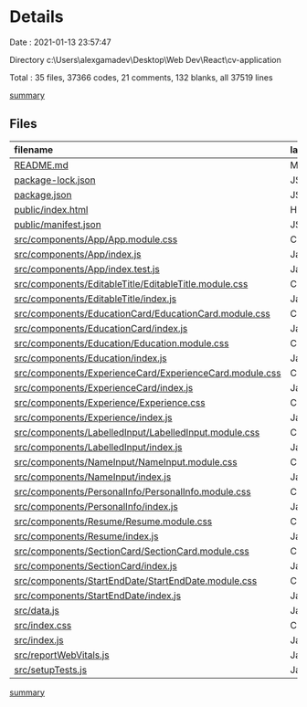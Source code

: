 # Details

Date : 2021-01-13 23:57:47

Directory c:\Users\alexgamadev\Desktop\Web Dev\React\cv-application

Total : 35 files,  37366 codes, 21 comments, 132 blanks, all 37519 lines

[summary](results.md)

## Files
| filename | language | code | comment | blank | total |
| :--- | :--- | ---: | ---: | ---: | ---: |
| [README.md](/README.md) | Markdown | 38 | 0 | 33 | 71 |
| [package-lock.json](/package-lock.json) | JSON | 36,698 | 0 | 1 | 36,699 |
| [package.json](/package.json) | JSON | 40 | 0 | 1 | 41 |
| [public/index.html](/public/index.html) | HTML | 20 | 13 | 1 | 34 |
| [public/manifest.json](/public/manifest.json) | JSON | 25 | 0 | 1 | 26 |
| [src/components/App/App.module.css](/src/components/App/App.module.css) | CSS | 4 | 0 | 1 | 5 |
| [src/components/App/index.js](/src/components/App/index.js) | JavaScript | 14 | 0 | 3 | 17 |
| [src/components/App/index.test.js](/src/components/App/index.test.js) | JavaScript | 7 | 0 | 2 | 9 |
| [src/components/EditableTitle/EditableTitle.module.css](/src/components/EditableTitle/EditableTitle.module.css) | CSS | 12 | 0 | 1 | 13 |
| [src/components/EditableTitle/index.js](/src/components/EditableTitle/index.js) | JavaScript | 34 | 0 | 7 | 41 |
| [src/components/EducationCard/EducationCard.module.css](/src/components/EducationCard/EducationCard.module.css) | CSS | 0 | 0 | 1 | 1 |
| [src/components/EducationCard/index.js](/src/components/EducationCard/index.js) | JavaScript | 31 | 0 | 4 | 35 |
| [src/components/Education/Education.module.css](/src/components/Education/Education.module.css) | CSS | 0 | 0 | 1 | 1 |
| [src/components/Education/index.js](/src/components/Education/index.js) | JavaScript | 37 | 0 | 7 | 44 |
| [src/components/ExperienceCard/ExperienceCard.module.css](/src/components/ExperienceCard/ExperienceCard.module.css) | CSS | 0 | 0 | 1 | 1 |
| [src/components/ExperienceCard/index.js](/src/components/ExperienceCard/index.js) | JavaScript | 36 | 0 | 4 | 40 |
| [src/components/Experience/Experience.css](/src/components/Experience/Experience.css) | CSS | 0 | 0 | 1 | 1 |
| [src/components/Experience/index.js](/src/components/Experience/index.js) | JavaScript | 34 | 0 | 7 | 41 |
| [src/components/LabelledInput/LabelledInput.module.css](/src/components/LabelledInput/LabelledInput.module.css) | CSS | 11 | 0 | 2 | 13 |
| [src/components/LabelledInput/index.js](/src/components/LabelledInput/index.js) | JavaScript | 11 | 0 | 3 | 14 |
| [src/components/NameInput/NameInput.module.css](/src/components/NameInput/NameInput.module.css) | CSS | 4 | 0 | 0 | 4 |
| [src/components/NameInput/index.js](/src/components/NameInput/index.js) | JavaScript | 19 | 0 | 2 | 21 |
| [src/components/PersonalInfo/PersonalInfo.module.css](/src/components/PersonalInfo/PersonalInfo.module.css) | CSS | 0 | 0 | 1 | 1 |
| [src/components/PersonalInfo/index.js](/src/components/PersonalInfo/index.js) | JavaScript | 28 | 0 | 3 | 31 |
| [src/components/Resume/Resume.module.css](/src/components/Resume/Resume.module.css) | CSS | 11 | 0 | 1 | 12 |
| [src/components/Resume/index.js](/src/components/Resume/index.js) | JavaScript | 19 | 0 | 4 | 23 |
| [src/components/SectionCard/SectionCard.module.css](/src/components/SectionCard/SectionCard.module.css) | CSS | 20 | 0 | 4 | 24 |
| [src/components/SectionCard/index.js](/src/components/SectionCard/index.js) | JavaScript | 15 | 0 | 3 | 18 |
| [src/components/StartEndDate/StartEndDate.module.css](/src/components/StartEndDate/StartEndDate.module.css) | CSS | 4 | 0 | 2 | 6 |
| [src/components/StartEndDate/index.js](/src/components/StartEndDate/index.js) | JavaScript | 99 | 1 | 10 | 110 |
| [src/data.js](/src/data.js) | JavaScript | 14 | 0 | 1 | 15 |
| [src/index.css](/src/index.css) | CSS | 56 | 0 | 13 | 69 |
| [src/index.js](/src/index.js) | JavaScript | 12 | 3 | 3 | 18 |
| [src/reportWebVitals.js](/src/reportWebVitals.js) | JavaScript | 12 | 0 | 2 | 14 |
| [src/setupTests.js](/src/setupTests.js) | JavaScript | 1 | 4 | 1 | 6 |

[summary](results.md)